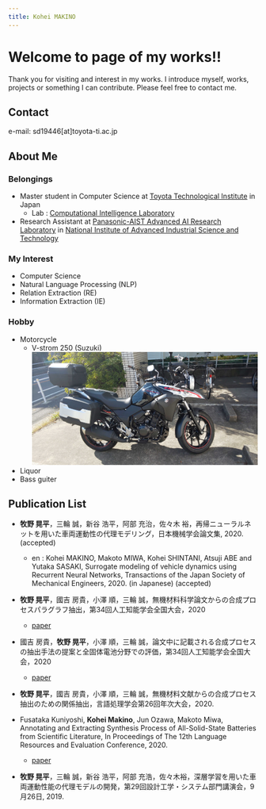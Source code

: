 ```yaml
---
title: Kohei MAKINO
---
```

# Welcome to page of my works!!
<!-- test -->
Thank you for visiting and interest in my works. I introduce myself, works, projects or something I can contribute.
Please feel free to contact me.

## Contact

e-mail: sd19446\[at\]toyota-ti.ac.jp

## About Me

### Belongings

- Master student in Computer Science at [Toyota Technological Institute](https://www.toyota-ti.ac.jp/) in Japan
  - Lab : [Computational Intelligence Laboratory](https://tticoin.wordpress.com/)
- Research Assistant at [Panasonic-AIST Advanced AI Research Laboratory](https://unit.aist.go.jp/pana-aaicrl/) in [National Institute of Advanced Industrial Science and Technology](https://www.aist.go.jp/)

### My Interest

- Computer Science
- Natural Language Processing \(NLP\)
- Relation Extraction \(RE\)
- Information Extraction \(IE\)

### Hobby

- Motorcycle
  - V-strom 250 \(Suzuki\) ![bike.jpg](img/bike.jpg)
- Liquor
- Bass guiter

## Publication List

- **牧野 晃平**，三輪 誠，新谷 浩平，阿部 充治，佐々木 裕，再帰ニューラルネットを用いた車両運動性の代理モデリング，日本機械学会論文集, 2020. (accepted)
  - en : Kohei MAKINO, Makoto MIWA, Kohei SHINTANI, Atsuji ABE and Yutaka SASAKI, Surrogate modeling of vehicle dynamics using Recurrent Neural Networks, Transactions of the Japan Society of Mechanical Engineers, 2020. (in Japanese) (accepted)

- **牧野 晃平**，國吉 房貴，小澤 順，三輪 誠，無機材料科学論文からの合成プロセスパラグラフ抽出，第34回人工知能学会全国大会，2020
  - [paper](https://www.jstage.jst.go.jp/article/pjsai/JSAI2020/0/JSAI2020_4Rin112/_article/-char/ja/)

- 國吉 房貴，**牧野 晃平**，小澤 順，三輪 誠，論文中に記載される合成プロセスの抽出手法の提案と全固体電池分野での評価，第34回人工知能学会全国大会，2020
  - [paper](https://www.jstage.jst.go.jp/article/pjsai/JSAI2020/0/JSAI2020_3Rin460/_article/-char/ja/)

- **牧野 晃平**，國吉 房貴，小澤 順，三輪 誠，無機材料文献からの合成プロセス抽出のための関係抽出，言語処理学会第26回年次大会，2020.

- Fusataka Kuniyoshi, **Kohei Makino**, Jun Ozawa, Makoto Miwa, Annotating and Extracting Synthesis Process of All-Solid-State Batteries from Scientific Literature, In Proceedings of The 12th Language Resources and Evaluation Conference, 2020.
  - [paper](https://www.aclweb.org/anthology/2020.lrec-1.239/)

- **牧野 晃平**，三輪 誠，新谷 浩平，阿部 充浩，佐々木裕，深層学習を用いた車両運動性能の代理モデルの開発，第29回設計工学・システム部門講演会，9月26日, 2019.

<!-- ### Works and Activities -->

